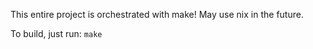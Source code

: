 This entire project is orchestrated with make! May use nix in the future.

To build, just run: `make`